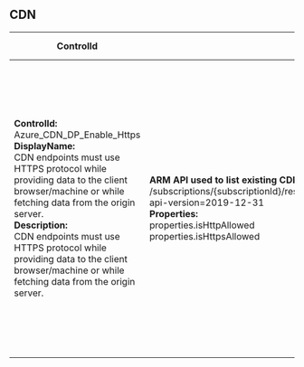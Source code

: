 ## CDN

| ControlId | Dependent Azure API(s) and Properties | Control spec-let |
|-----------|-------------------------------------|------------------|
| <b>ControlId:</b><br>Azure_CDN_DP_Enable_Https<br><b>DisplayName:</b><br>CDN endpoints must use HTTPS protocol while providing data to the client browser/machine or while fetching data from the origin server.<br><b>Description: </b><br> CDN endpoints must use HTTPS protocol while providing data to the client browser/machine or while fetching data from the origin server.| <b> ARM API used to list existing CDN endpoints: </b> <br> /subscriptions/{subscriptionId}/resourceGroups/{resourcegroupName}/providers/Microsoft.Cdn/profiles/{profileName}/endpoints? <br> api-version=2019-12-31 <br><b>Properties:</b><br> properties.isHttpAllowed <br> properties.isHttpsAllowed | <b>Passed: </b><br> CDN endpoints are configured with HTTPS protocol only or HTTP to HTTPs redirection rule. <br><b>Failed: </b><br> CDN endpoints are not configured with HTTPS protocol only or HTTP to HTTPs redirection rule. |